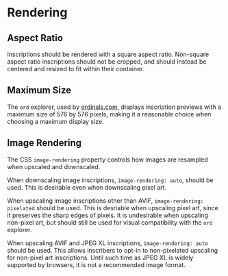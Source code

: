 Rendering
=========

Aspect Ratio
------------

Inscriptions should be rendered with a square aspect ratio. Non-square aspect
ratio inscriptions should not be cropped, and should instead be centered and
resized to fit within their container.

Maximum Size
------------

The `ord` explorer, used by [ordinals.com](https://ordinals.com/), displays
inscription previews with a maximum size of 576 by 576 pixels, making it a
reasonable choice when choosing a maximum display size.

Image Rendering
---------------

The CSS `image-rendering` property controls how images are resampled when
upscaled and downscaled.

When downscaling image inscriptions, `image-rendering: auto`, should be used.
This is desirable even when downscaling pixel art.

When upscaling image inscriptions other than AVIF, `image-rendering: pixelated`
should be used. This is desriable when upscaling pixel art, since it preserves
the sharp edges of pixels. It is undesirable when upscaling non-pixel art, but
should still be used for visual compatibility with the `ord` explorer.

When upscaling AVIF and JPEG XL inscriptions, `image-rendering: auto` should be
used. This allows inscribers to opt-in to non-pixelated upscaling for non-pixel
art inscriptions. Until such time as JPEG XL is widely supported by browsers,
it is not a recommended image format.
